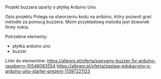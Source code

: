 Projekt buzzera oparty o płytkę Arduino Uno

Opis projektu
Polega na stworzeniu kodu na arduino, który pozwoli grać melodie za pomocą buzzera. Moim przykładową melodia jest dzwonek 
firmy nokia.

Potrzebne elementy:
- płytka arduino uno
- buzzer

Linki do elementów:
https://allegro.pl/oferta/pasywny-buzzer-5v-arduino-raspberry-10546083554
https://allegro.pl/oferta/zestaw-edukacyjny-s-arduino-uno-starter-prezent-11397221123
